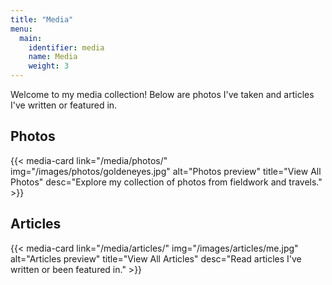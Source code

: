 ```yaml
---
title: "Media"
menu:
  main:
    identifier: media
    name: Media
    weight: 3
---
```


Welcome to my media collection! Below are photos I've taken and articles I've written or featured in.

## Photos

{{< media-card 
    link="/media/photos/" 
    img="/images/photos/goldeneyes.jpg" 
    alt="Photos preview" 
    title="View All Photos" 
    desc="Explore my collection of photos from fieldwork and travels." >}}

## Articles

{{< media-card 
    link="/media/articles/" 
    img="/images/articles/me.jpg" 
    alt="Articles preview" 
    title="View All Articles" 
    desc="Read articles I've written or been featured in." >}}
